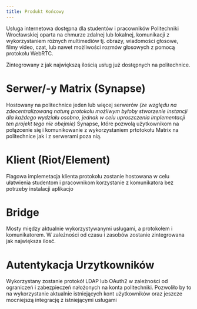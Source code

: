 ```yaml
---
title: Produkt Końcowy
---
```

Usługa internetowa dostępna dla studentów i pracowników Politechniki Wrocławskiej oparta na chmurze zdalnej lub lokalnej, komunikacji z wykorzystaniem różnych multimediów tj. obrazy, wiadomości głosowe, filmy video, czat, lub nawet możliwości rozmów głosowych z pomocą protokołu WebRTC.

Zintegrowany z jak największą ilością usług już dostępnych na politechnice.

# Serwer/-y Matrix (Synapse)
Hostowany na politechnice jeden lub więcej serwerów *(ze względu na zdecentralizowaną naturę protokołu możliwym byłoby stworzenie instancji dla każdego wydziału osobno, jednak w celu uproszczenia implementacji ten projekt tego nie obejmie)* Synapse, które pozwolą użytkownikom na połązcenie się i komunikowanie z wykorzystaniem prtotokołu Matrix na politechnice jak i z serwerami poza nią.

# Klient (Riot/Element)
Flagowa implemetacja klienta protokołu zostanie hostowana w celu ułatwienia studentom i pracownikom korzystanie z komunikatora bez potrzeby instalacji aplikacjo

# Bridge
Mosty między aktualnie wykorzystywanymi usługami, a protokołem i komunikatorem. W zależności od czasu i zasobów zostanie zintegrowana jak największa ilosć.

# Autentykacja Urzytkowników
Wykorzystany zostanie protokół LDAP lub OAuth2 w zależności od ograniczeń i zabezpieczeń nałożonych na konta politechniki. Pozwoliło by to na wykorzystanie aktualnie istniejących kont użytkowników oraz jeszcze mocniejszą integrację z istniejącymi usługami
